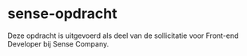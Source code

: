 # sense-opdracht
 
Deze opdracht is uitgevoerd als deel van de sollicitatie voor Front-end Developer bij Sense Company.
